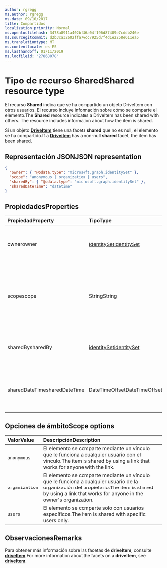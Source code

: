 ```yaml
---
author: rgregg
ms.author: rgregg
ms.date: 09/10/2017
title: Compartidos
localization_priority: Normal
ms.openlocfilehash: 3478a8911a402bf86a04f196d87409e7cddb246e
ms.sourcegitcommit: d2b3ca32602ffa76cc7925d7f4d1e2258e611ea5
ms.translationtype: MT
ms.contentlocale: es-ES
ms.lasthandoff: 01/11/2019
ms.locfileid: "27868078"
---
```

# <a name="shared-resource-type"></a><span data-ttu-id="436e7-102">Tipo de recurso Shared</span><span class="sxs-lookup"><span data-stu-id="436e7-102">Shared resource type</span></span>

<span data-ttu-id="436e7-p101">El recurso **Shared** indica que se ha compartido un objeto DriveItem con otros usuarios. El recurso incluye información sobre cómo se comparte el elemento.</span><span class="sxs-lookup"><span data-stu-id="436e7-p101">The **Shared** resource indicates a DriveItem has been shared with others. The resource includes information about how the item is shared.</span></span>

<span data-ttu-id="436e7-105">Si un objeto [**DriveItem**](driveitem.md) tiene una faceta **shared** que no es null, el elemento se ha compartido.</span><span class="sxs-lookup"><span data-stu-id="436e7-105">If a [**Driveitem**](driveitem.md) has a non-null **shared** facet, the item has been shared.</span></span>

## <a name="json-representation"></a><span data-ttu-id="436e7-106">Representación JSON</span><span class="sxs-lookup"><span data-stu-id="436e7-106">JSON representation</span></span>

<!-- {
  "blockType": "resource",
  "@odata.type": "microsoft.graph.shared",
  "optionalProperties": [ "sharedBy", "sharedDateTime" ]
}-->

```json
{
  "owner": { "@odata.type": "microsoft.graph.identitySet" },
  "scope": "anonymous | organization | users",
  "sharedBy": { "@odata.type": "microsoft.graph.identitySet" },
  "sharedDateTime": "datetime"
}
```

## <a name="properties"></a><span data-ttu-id="436e7-107">Propiedades</span><span class="sxs-lookup"><span data-stu-id="436e7-107">Properties</span></span>

| <span data-ttu-id="436e7-108">Propiedad</span><span class="sxs-lookup"><span data-stu-id="436e7-108">Property</span></span>       | <span data-ttu-id="436e7-109">Tipo</span><span class="sxs-lookup"><span data-stu-id="436e7-109">Type</span></span>                          | <span data-ttu-id="436e7-110">Descripción</span><span class="sxs-lookup"><span data-stu-id="436e7-110">Description</span></span>
| :------------- |:------------------------------|:----------------------------
| <span data-ttu-id="436e7-111">owner</span><span class="sxs-lookup"><span data-stu-id="436e7-111">owner</span></span>          | [<span data-ttu-id="436e7-112">IdentitySet</span><span class="sxs-lookup"><span data-stu-id="436e7-112">IdentitySet</span></span>](identityset.md) | <span data-ttu-id="436e7-p102">La identidad del propietario del elemento compartido. Solo lectura.</span><span class="sxs-lookup"><span data-stu-id="436e7-p102">The identity of the owner of the shared item. Read-only.</span></span>
| <span data-ttu-id="436e7-115">scope</span><span class="sxs-lookup"><span data-stu-id="436e7-115">scope</span></span>          | <span data-ttu-id="436e7-116">String</span><span class="sxs-lookup"><span data-stu-id="436e7-116">String</span></span>                        | <span data-ttu-id="436e7-p103">Indica el ámbito sobre cómo se comparte el elemento: `anonymous`, `organization` o `users`. Solo lectura.</span><span class="sxs-lookup"><span data-stu-id="436e7-p103">Indicates the scope of how the item is shared: `anonymous`, `organization`, or `users`. Read-only.</span></span>
| <span data-ttu-id="436e7-119">sharedBy</span><span class="sxs-lookup"><span data-stu-id="436e7-119">sharedBy</span></span>       | [<span data-ttu-id="436e7-120">identitySet</span><span class="sxs-lookup"><span data-stu-id="436e7-120">identitySet</span></span>](identityset.md) | <span data-ttu-id="436e7-p104">La identidad del usuario que ha compartido el elemento. Solo lectura.</span><span class="sxs-lookup"><span data-stu-id="436e7-p104">The identity of the user who shared the item. Read-only.</span></span>
| <span data-ttu-id="436e7-123">sharedDateTime</span><span class="sxs-lookup"><span data-stu-id="436e7-123">sharedDateTime</span></span> | <span data-ttu-id="436e7-124">DateTimeOffset</span><span class="sxs-lookup"><span data-stu-id="436e7-124">DateTimeOffset</span></span>                | <span data-ttu-id="436e7-p105">Fecha y hora UTC de la última vez que se compartió el elemento. Solo lectura.</span><span class="sxs-lookup"><span data-stu-id="436e7-p105">The UTC date and time when the item was shared. Read-only.</span></span>

## <a name="scope-options"></a><span data-ttu-id="436e7-127">Opciones de ámbito</span><span class="sxs-lookup"><span data-stu-id="436e7-127">Scope options</span></span>

| <span data-ttu-id="436e7-128">Valor</span><span class="sxs-lookup"><span data-stu-id="436e7-128">Value</span></span>          | <span data-ttu-id="436e7-129">Descripción</span><span class="sxs-lookup"><span data-stu-id="436e7-129">Description</span></span>                                                                           |
|:---------------|:--------------------------------------------------------------------------------------|
| `anonymous`    | <span data-ttu-id="436e7-130">El elemento se comparte mediante un vínculo que le funciona a cualquier usuario con el vínculo.</span><span class="sxs-lookup"><span data-stu-id="436e7-130">The item is shared by using a link that works for anyone with the link.</span></span>               |
| `organization` | <span data-ttu-id="436e7-131">El elemento se comparte mediante un vínculo que le funciona a cualquier usuario de la organización del propietario.</span><span class="sxs-lookup"><span data-stu-id="436e7-131">The item is shared by using a link that works for anyone in the owner's organization.</span></span> |
| `users`        | <span data-ttu-id="436e7-132">El elemento se comparte solo con usuarios específicos.</span><span class="sxs-lookup"><span data-stu-id="436e7-132">The item is shared with specific users only.</span></span>                                          |

## <a name="remarks"></a><span data-ttu-id="436e7-133">Observaciones</span><span class="sxs-lookup"><span data-stu-id="436e7-133">Remarks</span></span>

<span data-ttu-id="436e7-134">Para obtener más información sobre las facetas de **driveItem**, consulte [**driveItem**](driveitem.md).</span><span class="sxs-lookup"><span data-stu-id="436e7-134">For more information about the facets on a **driveItem**, see [**driveItem**](driveitem.md).</span></span>

<!-- {
  "type": "#page.annotation",
  "description": "The shared facet provides info about shared items.",
  "keywords": "shared,share,item,facet,onedrive",
  "section": "documentation",
  "suppressions": [
    "Warning: /api-reference/v1.0/resources/shared.md:
      Found potential enums in resource example that weren't defined in a table:(anonymous,organization,users) are in resource, but () are in table"
  ],
  "tocPath": "Facets/Shared"
} -->
